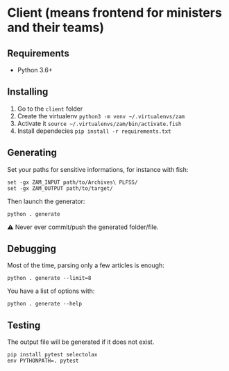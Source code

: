 # Client (means frontend for ministers and their teams)

## Requirements

*   Python 3.6+

## Installing

1.  Go to the `client` folder
2.  Create the virtualenv `python3 -m venv ~/.virtualenvs/zam`
3.  Activate it `source ~/.virtualenvs/zam/bin/activate.fish`
4.  Install dependecies `pip install -r requirements.txt`

## Generating

Set your paths for sensitive informations, for instance with fish:

    set -gx ZAM_INPUT path/to/Archives\ PLFSS/
    set -gx ZAM_OUTPUT path/to/target/

Then launch the generator:

    python . generate

⚠️ Never ever commit/push the generated folder/file.

## Debugging

Most of the time, parsing only a few articles is enough:

    python . generate --limit=8

You have a list of options with:

    python . generate --help

## Testing

The output file will be generated if it does not exist.

    pip install pytest selectolax
    env PYTHONPATH=. pytest
